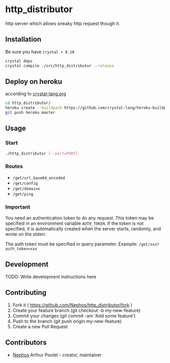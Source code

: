 # http_distributor

http server which allows sneaky http request though it.

## Installation

Be sure you have ``crystal > 0.18``

```sh
crystal deps
crystal compile ./src/http_distributor --release
```

## Deploy on heroku

according to [crystal-lang.org](https://crystal-lang.org/2016/05/26/heroku-buildpack.html)

```sh
cd http_distributor/
heroku create --buildpack https://github.com/crystal-lang/heroku-buildpack-crystal.git
git push heroku master
```

## Usage

### Start
```sh
./http_distributor [--port=PORT]
```


### Routes
- ``/get/url_base64_encoded``
- ``/get/config``
- ``/get/domains``
- ``/get/ping``

### Important
You need an authentication token to do any request.
This token may be specified in an environment variable ``AUTH_TOKEN``.
If the token is not specified, it is automatically created when the server
starts, randomly, and wrote on the stderr.

The auth token must be specified in query parameter.
Example: ``/get/xxx?auth_token=xxx``

## Development

TODO: Write development instructions here

## Contributing

1. Fork it ( https://github.com/Nephos/http_distributor/fork )
2. Create your feature branch (git checkout -b my-new-feature)
3. Commit your changes (git commit -am 'Add some feature')
4. Push to the branch (git push origin my-new-feature)
5. Create a new Pull Request

## Contributors

- [Nephos](https://github.com/Nephos) Arthur Poulet - creator, maintainer
